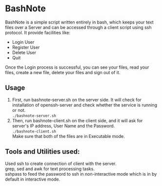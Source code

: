 # BashNote
BashNote is a simple script written entirely in bash, which keeps your text files over a Server and can be accessed through a client script using ssh protocol.
It provide facilities like:
 - Login User
 - Register User
 - Delete User
 - Quit  
 
 
 Once the Login process is successful, you can see your files, read your 
 files, create a new file, delete your files and sign out of it.

## Usage

 1. First, run bashnote-server.sh on the server side. It will check 
 for installation of openssh-server and check whether the 
 service is running or not.  
 `./bashnote-server.sh`  
 2. Then, run bashnote-client.sh on the client side, and it will ask for 
 server's IP address, User Name and the Password.  
 `./bashnote-client.sh`  
 Make sure that both of the files are in Executable mode.
 
## Tools and Utilities used:
Used ssh to create connection of client with the server.  
grep, sed and awk for text processing tasks.  
sshpass to feed the password to ssh in non-interactive mode which is in by default in interactive mode.  
 

